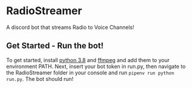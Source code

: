 # RadioStreamer
A discord bot that streams Radio to Voice Channels!

Get Started - Run the bot!
---
To get started, install [python 3.8](https://www.python.org/downloads/) and [ffmpeg](https://ffmpeg.org/) and add them to your environment PATH.
Next, insert your bot token in run.py, then navigate to the RadioStreamer folder in your console and run `pipenv run python run.py`. The bot should run!
